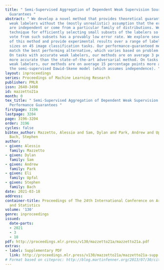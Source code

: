 ```yaml
---
title: " Semi-Supervised Aggregation of Dependent Weak Supervision Sources With Performance
  Guarantees "
abstract: " We develop a novel method that provides theoretical guarantees for learning from
  weak labelers without the (mostly unrealistic) assumption that the errors of the weak labelers
  are independent or come from a particular family of distributions. We show a rigorous
  technique for efficiently selecting small subsets of the labelers so that a majority
  vote from such subsets has a provably low error rate. We explore several extensions
  of this method and provide experimental results over a range of labeled data set
  sizes on 45 image classification tasks. Our performance-guaranteed methods consistently
  match the best performing alternative, which varies based on problem difficulty.
  On tasks with accurate weak labelers, our methods are on average 3 percentage points
  more accurate than the state-of-the-art adversarial method. On tasks with inaccurate
  weak labelers, our methods are on average 15 percentage points more accurate than
  the semi-supervised Dawid-Skene model (which assumes independence). "
layout: inproceedings
series: Proceedings of Machine Learning Research
publisher: PMLR
issn: 2640-3498
id: mazzetto21a
month: 0
tex_title: " Semi-Supervised Aggregation of Dependent Weak Supervision Sources With
  Performance Guarantees "
firstpage: 3196
lastpage: 3204
page: 3196-3204
order: 3196
cycles: false
bibtex_author: Mazzetto, Alessio and Sam, Dylan and Park, Andrew and Upfal, Eli and
  Bach, Stephen
author:
- given: Alessio
  family: Mazzetto
- given: Dylan
  family: Sam
- given: Andrew
  family: Park
- given: Eli
  family: Upfal
- given: Stephen
  family: Bach
date: 2021-03-18
address:
container-title: Proceedings of The 24th International Conference on Artificial Intelligence
  and Statistics
volume: '130'
genre: inproceedings
issued:
  date-parts:
  - 2021
  - 3
  - 18
pdf: http://proceedings.mlr.press/v130/mazzetto21a/mazzetto21a.pdf
extras:
- label: Supplementary PDF
  link: http://proceedings.mlr.press/v130/mazzetto21a/mazzetto21a-supp.pdf
# Format based on citeproc: http://blog.martinfenner.org/2013/07/30/citeproc-yaml-for-bibliographies/
---
```

